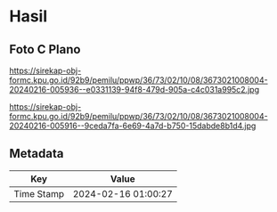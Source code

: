 # Hasil

## Foto C Plano

https://sirekap-obj-formc.kpu.go.id/92b9/pemilu/ppwp/36/73/02/10/08/3673021008004-20240216-005936--e0331139-94f8-479d-905a-c4c031a995c2.jpg

https://sirekap-obj-formc.kpu.go.id/92b9/pemilu/ppwp/36/73/02/10/08/3673021008004-20240216-005916--9ceda7fa-6e69-4a7d-b750-15dabde8b1d4.jpg


## Metadata

| Key        | Value               |
| ---------- | ------------------- |
| Time Stamp | 2024-02-16 01:00:27 |



